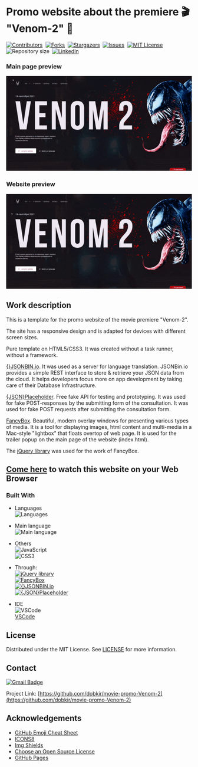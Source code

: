 # Promo website about the premiere :clapper: "Venom-2" :movie_camera:

[![Contributors][contributors-shield]][contributors-url]&nbsp;
[![Forks][forks-shield]][forks-url]&nbsp;
[![Stargazers][stars-shield]][stars-url]&nbsp;
[![Issues][issues-shield]][issues-url]&nbsp;
[![MIT License][license-shield]][license-url]&nbsp;
![Repository size][repo-size-shield]&nbsp;
[![LinkedIn][linkedin-shield]][linkedin-url]

### Main page preview
![Website trailer main page][product-screenshot-main_page]
### Website preview
![Website trailer all pages][product-screenshot-all_pages]

<!-- WORK DESCRIPTION -->
## Work description

This is a template for the promo website of the movie premiere "Venom-2".

The site has a responsive design and is adapted for devices with different screen sizes.

Pure template on HTML5/CSS3. It was created without a task runner, without a framework.

[{}JSONBIN.io](https://jsonbin.io/). It was used as a server for language translation.
JSONBin.io provides a simple REST interface to store & retrieve your JSON data from the cloud. 
It helps developers focus more on app development by taking care of their Database Infrastructure.<br>

[{JSON}Placeholder](https://jsonplaceholder.typicode.com/). Free fake API for testing and prototyping. 
It was used for fake POST-responses by the submitting form of the consultation. 
It was used for fake POST requests after submitting the consultation form.

[FancyBox](https://fancyapps.com/). Beautiful, modern overlay windows for presenting various types of media.
It is a tool for displaying images, html content and multi-media in a Mac-style "lightbox" that floats overtop of web page.
It is used for the trailer popup on the main page of the website (index.html).

The [jQuery library](https://jquery.com/) was used for the work of FancyBox.
<!-- Swiper Slider library is the easy way to create and manage sliders on a website. It uses in this project.<br> 
Link to the Swiper official docs: [https://swiperjs.com/](https://swiperjs.com/)<br> -->

<!-- LINK TO WEBSITE -->
## [Come here](https://dobkir.github.io/movie-promo-Venom-2/) to watch this website on your Web Browser

<!-- TOOLS -->
### Built With

- Languages<br>
![Languages][languages-shield]

- Main language<br>
![Main language][main-language-shield]

- Others<br>
![JavaScript](https://img.shields.io/badge/JavaScript-25.7%25-f1e05a?logo=JavaScript&logoColor=f1e05a&style=for-the-badge)<br>
![CSS3](https://img.shields.io/badge/CSS3-9.1%25-563d7c?logo=CSS3&logoColor=563d7c&style=for-the-badge)

- Through:<br>
[![jQuery library](https://img.shields.io/badge/jQuery-0769AD?style=for-the-badge&logo=jquery&logoColor=white)](https://jquery.com/)<br>
[![FancyBox](https://img.shields.io/badge/FancyBox-00C8B0?style=for-the-badge&logo=FancyBox&logoColor=00C8B0)](https://fancyapps.com/)<br>
[![{}JSONBIN.io](https://img.shields.io/badge/JSONBIN-2568ed?style=for-the-badge&logo=JSONBIN&logoColor=2568ed)](https://jsonbin.io/)<br>
[![{JSON}Placeholder](https://img.shields.io/badge/{JSON}Placeholder-DBEAFE?style=for-the-badge&logo={JSON}Placeholder&logoColor=DBEAFE)](https://jsonplaceholder.typicode.com/)

- IDE<br>
![VSCode](https://img.icons8.com/color/48/000000/visual-studio-code-2019.png)<br>
 [VSCode](https://code.visualstudio.com/)

<!-- LICENSE -->
## License

Distributed under the MIT License. See [LICENSE](LICENSE.txt) for more information.

<!-- CONTACT -->
## Contact

[![Gmail Badge](https://img.shields.io/badge/Gmail-d14836?style=for-the-badge&logo=Gmail&logoColor=white&link=mailto:p.kirillov2020@gmail.com)](mailto:p.kirillov2020@gmail.com)

Project Link: [https://github.com/dobkir/movie-promo-Venom-2](https://github.com/dobkir/movie-promo-Venom-2)

<!-- ACKNOWLEDGEMENTS -->
## Acknowledgements
- [GitHub Emoji Cheat Sheet](https://www.webpagefx.com/tools/emoji-cheat-sheet)
- [ICONS8](https://icons8.com/)
- [Img Shields](https://shields.io)
- [Choose an Open Source License](https://choosealicense.com)
- [GitHub Pages](https://pages.github.com)

<!-- MARKDOWN LINKS & IMAGES -->
<!-- https://www.markdownguide.org/basic-syntax/#reference-style-links -->
[contributors-shield]: https://img.shields.io/github/contributors/dobkir/movie-promo-Venom-2.svg?style=for-the-badge
[contributors-url]: https://github.com/dobkir/movie-promo-Venom-2/graphs/contributors
[forks-shield]: https://img.shields.io/github/forks/dobkir/movie-promo-Venom-2.svg?style=for-the-badge
[forks-url]: https://github.com/dobkir/movie-promo-Venom-2/network/members
[stars-shield]: https://img.shields.io/github/stars/dobkir/movie-promo-Venom-2.svg?style=for-the-badge
[stars-url]: https://github.com/dobkir/movie-promo-Venom-2/stargazers
[issues-shield]: https://img.shields.io/github/issues/dobkir/movie-promo-Venom-2.svg?style=for-the-badge
[issues-url]: https://github.com/dobkir/movie-promo-Venom-2/issues
[license-shield]: https://img.shields.io/github/license/dobkir/movie-promo-Venom-2.svg?style=for-the-badge
[license-url]: https://github.com/dobkir/movie-promo-Venom-2/blob/master/LICENSE.txt
[linkedin-shield]: https://img.shields.io/badge/-LinkedIn-black.svg?style=for-the-badge&logo=linkedin&colorB=555
[linkedin-url]: https://www.linkedin.com/in/pavel-kirillov-dobkir
[repo-size-shield]: https://img.shields.io/github/repo-size/dobkir/movie-promo-Venom-2.svg?style=for-the-badge
[languages-shield]: https://img.shields.io/github/languages/count/dobkir/movie-promo-Venom-2.svg?style=for-the-badge
[main-language-shield]: https://img.shields.io/github/languages/top/dobkir/movie-promo-Venom-2.svg?style=for-the-badge&color=563d7c
[product-screenshot-main_page]: https://github.com/dobkir/trailers/blob/master/venom-2_trailer/venom-2_main.gif
[product-screenshot-all_pages]: https://github.com/dobkir/trailers/blob/master/venom-2_trailer/venom-2_all.gif

<!-- Pages -->


